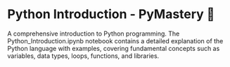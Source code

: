# Python Introduction - PyMastery 🐍
A comprehensive introduction to Python programming.
The Python_Introduction.ipynb notebook contains a detailed explanation of the Python language with examples, covering fundamental concepts such as variables, data types, loops, functions, and libraries.
